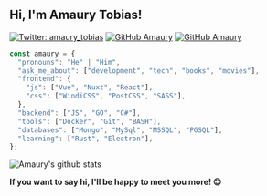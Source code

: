 ## Hi, I'm Amaury Tobias!

[![Twitter: amaury_tobias](https://img.shields.io/twitter/follow/amaury_tobias?style=for-the-badge&logo=twitter&color=blue)](https://twitter.com/amaury_tobias)
[![GitHub Amaury](https://img.shields.io/github/followers/amaury-tobias?label=follow&style=for-the-badge&logo=github)](https://github.com/amaury-tobias)
[![GitHub Amaury](https://img.shields.io/badge/FOLLOW-Amaury-blue?label=follow&style=for-the-badge&logo=mastodon)](https://mstdn.mx/@amaury_tobias)

```javascript
const amaury = {
  "pronouns": "He" | "Him",
  "ask_me_about": ["development", "tech", "books", "movies"],
  "frontend": {
    "js": ["Vue", "Nuxt", "React"],
    "css": ["WindiCSS", "PostCSS", "SASS"],
  },
  "backend": ["JS", "GO", "C#"],
  "tools": ["Docker", "Git", "BASH"],
  "databases": ["Mongo", "MySql", "MSSQL", "PGSQL"],
  "learning": ["Rust", "Electron"],
};
```

![Amaury's github stats](https://github-readme-stats.vercel.app/api?username=amaury-tobias&show_icons=true&theme=cobalt)

**If you want to say hi, I'll be happy to meet you more! 😊**
